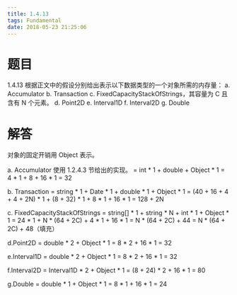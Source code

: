 ```yaml
---
title: 1.4.13
tags: Fundamental
date: 2018-05-23 21:25:06
---
```


# 题目

1.4.13
根据正文中的假设分别给出表示以下数据类型的一个对象所需的内存量： 
a. Accumulator 
b. Transaction 
c. FixedCapacityStackOfStrings，其容量为 C 且含有 N 个元素。 
d. Point2D 
e. Interval1D 
f. Interval2D 
g. Double

# 解答

对象的固定开销用 Object 表示。

a. Accumulator
使用 1.2.4.3 节给出的实现。
= int * 1 + double + Object * 1
= 4 * 1 + 8 + 16 * 1 = 32

b. Transaction
= string * 1 + Date * 1 + double * 1 + Object * 1
= (40 + 16 + 4 + 4 + 2N) * 1 + (8 + 32) * 1 + 8 * 1 + 16 * 1
= 128 + 2N

c. FixedCapacityStackOfStrings
= string[] * 1 + string * N + int * 1 +  Object * 1
= 24 * 1 + N * (64 + 2C) + 4 * 1 + 16 * 1
= N * (64 + 2C) + 44
= N * (64 + 2C) + 48（填充）

d.Point2D
= double * 2 + Object * 1
= 8 * 2 + 16 * 1
= 32

e.Interval1D
= double * 2 + Object * 1
= 8 * 2 + 16 * 1
= 32

f.Interval2D
= Interval1D * 2 + Object * 1
= (8 + 24) * 2 + 16 * 1
= 80

g.Double
= double * 1 + Object * 1
= 8 * 1 + 16 * 1
= 24